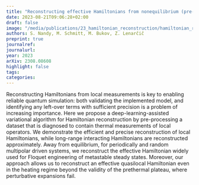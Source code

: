 ```yaml
---
title: "Reconstructing effective Hamiltonians from nonequilibrium (pre-)thermal steady states"
date: 2023-08-21T09:06:28+02:00
draft: false
image: "/media/publications/23_hamiltonian_reconstruction/hamiltonian_reconstruction.png" 
authors: S. Nandy, M. Schmitt, M. Bukov, Z. Lenarčič
preprint: true
journalref:
journalurl:
year: 2023
arXiv: 2308.08608 
highlight: false
tags:
categories:
---
```


Reconstructing Hamiltonians from local measurements is key to enabling reliable quantum simulation: both validating the implemented model, and identifying any left-over terms with sufficient precision is a problem of increasing importance. Here we propose a deep-learning-assisted variational algorithm for Hamiltonian reconstruction by pre-processing a dataset that is diagnosed to contain thermal measurements of local operators. We demonstrate the efficient and precise reconstruction of local Hamiltonians, while long-range interacting Hamiltonians are reconstructed approximately. Away from equilibrium, for periodically and random multipolar driven systems, we reconstruct the effective Hamiltonian widely used for Floquet engineering of metastable steady states. Moreover, our approach allows us to reconstruct an effective quasilocal Hamiltonian even in the heating regime beyond the validity of the prethermal plateau, where perturbative expansions fail.
